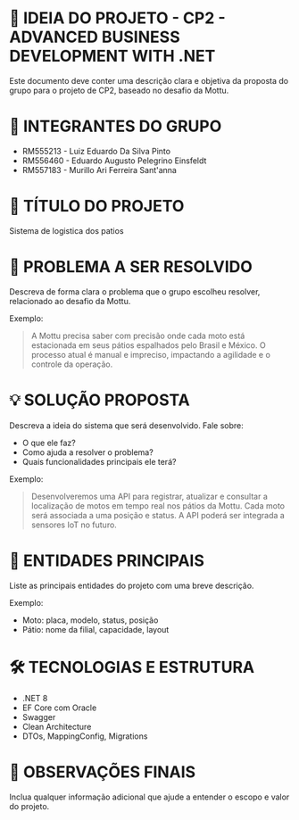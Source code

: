 # 📄 IDEIA DO PROJETO - CP2 - ADVANCED BUSINESS DEVELOPMENT WITH .NET

Este documento deve conter uma descrição clara e objetiva da proposta do grupo para o projeto de CP2, baseado no desafio da Mottu.


👥 INTEGRANTES DO GRUPO
===========================

- RM555213 - Luiz Eduardo Da Silva Pinto
- RM556460 - Eduardo Augusto Pelegrino Einsfeldt
- RM557183 - Murillo Ari Ferreira Sant'anna


📘 TÍTULO DO PROJETO
===========================

Sistema de logistica dos patios 


🎯 PROBLEMA A SER RESOLVIDO
===========================

Descreva de forma clara o problema que o grupo escolheu resolver, relacionado ao desafio da Mottu.

Exemplo: 
> A Mottu precisa saber com precisão onde cada moto está estacionada em seus pátios espalhados pelo Brasil e México. 
O processo atual é manual e impreciso, impactando a agilidade e o controle da operação.


💡 SOLUÇÃO PROPOSTA
===========================

Descreva a ideia do sistema que será desenvolvido. Fale sobre:
- O que ele faz?
- Como ajuda a resolver o problema?
- Quais funcionalidades principais ele terá?

Exemplo:
> Desenvolveremos uma API para registrar, atualizar e consultar a localização de motos em tempo real nos pátios da Mottu.
Cada moto será associada a uma posição e status. A API poderá ser integrada a sensores IoT no futuro.


📐 ENTIDADES PRINCIPAIS
===========================

Liste as principais entidades do projeto com uma breve descrição.

Exemplo:

- Moto: placa, modelo, status, posição
- Pátio: nome da filial, capacidade, layout


🛠 TECNOLOGIAS E ESTRUTURA
===========================

- .NET 8
- EF Core com Oracle
- Swagger
- Clean Architecture
- DTOs, MappingConfig, Migrations


📌 OBSERVAÇÕES FINAIS
===========================

Inclua qualquer informação adicional que ajude a entender o escopo e valor do projeto.
